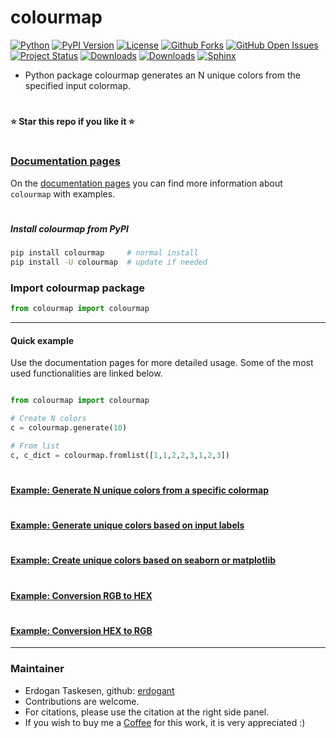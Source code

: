 # colourmap

[![Python](https://img.shields.io/pypi/pyversions/colourmap)](https://img.shields.io/pypi/pyversions/colourmap)
[![PyPI Version](https://img.shields.io/pypi/v/colourmap)](https://pypi.org/project/colourmap/)
[![License](https://img.shields.io/badge/license-MIT-green.svg)](https://github.com/erdogant/colourmap/blob/master/LICENSE)
[![Github Forks](https://img.shields.io/github/forks/erdogant/colourmap.svg)](https://github.com/erdogant/colourmap/network)
[![GitHub Open Issues](https://img.shields.io/github/issues/erdogant/colourmap.svg)](https://github.com/erdogant/colourmap/issues)
[![Project Status](http://www.repostatus.org/badges/latest/active.svg)](http://www.repostatus.org/#active)
[![Downloads](https://pepy.tech/badge/colourmap/month)](https://pepy.tech/project/colourmap/month)
[![Downloads](https://pepy.tech/badge/colourmap)](https://pepy.tech/project/colourmap)
[![Sphinx](https://img.shields.io/badge/Sphinx-Docs-Green)](https://erdogant.github.io/colourmap/)
<!---[![BuyMeCoffee](https://img.shields.io/badge/buymea-coffee-yellow.svg)](https://www.buymeacoffee.com/erdogant)-->
<!---[![Coffee](https://img.shields.io/badge/coffee-black-grey.svg)](https://erdogant.github.io/donate/?currency=USD&amount=5)-->

* Python package colourmap generates an N unique colors from the specified input colormap.

# 
**⭐️ Star this repo if you like it ⭐️**
# 


### [Documentation pages](https://erdogant.github.io/colourmap/)

On the [documentation pages](https://erdogant.github.io/colourmap/) you can find more information about ``colourmap`` with examples. 

# 

##### Install colourmap from PyPI
```bash
pip install colourmap     # normal install
pip install -U colourmap  # update if needed
```


### Import colourmap package
```python
from colourmap import colourmap
```

<hr>

#### Quick example

Use the documentation pages for more detailed usage. Some of the most used functionalities are linked below.


```python

from colourmap import colourmap

# Create N colors
c = colourmap.generate(10)

# From list
c, c_dict = colourmap.fromlist([1,1,2,2,3,1,2,3])

```

#

#### [Example: Generate N unique colors from a specific colormap](https://erdogant.github.io/colourmap/pages/html/Examples.html#)

#

#### [Example: Generate unique colors based on input labels](https://erdogant.github.io/colourmap/pages/html/Examples.html#create-color-based-on-input-labels)

#

#### [Example: Create unique colors based on seaborn or matplotlib](https://erdogant.github.io/colourmap/pages/html/Examples.html#color-generated-by-seaborn-and-matplotlib)

#

#### [Example: Conversion RGB to HEX](https://erdogant.github.io/colourmap/pages/html/Examples.html#convert-rgb-to-hex)

#

#### [Example: Conversion HEX to RGB](https://erdogant.github.io/colourmap/pages/html/Examples.html#convert-rgb-to-hex)

<hr>

### Maintainer
* Erdogan Taskesen, github: [erdogant](https://github.com/erdogant)
* Contributions are welcome.
* For citations, please use the citation at the right side panel.
* If you wish to buy me a <a href="https://www.buymeacoffee.com/erdogant">Coffee</a> for this work, it is very appreciated :)

